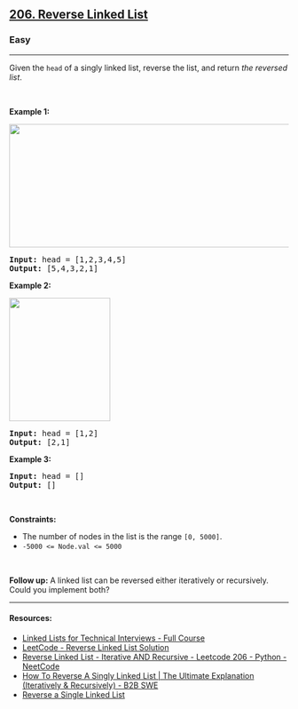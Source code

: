 <h2><a href="https://leetcode.com/problems/reverse-linked-list/">206. Reverse Linked List</a></h2><h3>Easy</h3><hr><div style="user-select: auto;"><p style="user-select: auto;">Given the <code style="user-select: auto;">head</code> of a singly linked list, reverse the list, and return <em style="user-select: auto;">the reversed list</em>.</p>

<p style="user-select: auto;">&nbsp;</p>
<p style="user-select: auto;"><strong style="user-select: auto;">Example 1:</strong></p>
<img alt="" src="https://assets.leetcode.com/uploads/2021/02/19/rev1ex1.jpg" style="width: 542px; height: 222px; user-select: auto;">
<pre style="user-select: auto;"><strong style="user-select: auto;">Input:</strong> head = [1,2,3,4,5]
<strong style="user-select: auto;">Output:</strong> [5,4,3,2,1]
</pre>

<p style="user-select: auto;"><strong style="user-select: auto;">Example 2:</strong></p>
<img alt="" src="https://assets.leetcode.com/uploads/2021/02/19/rev1ex2.jpg" style="width: 182px; height: 222px; user-select: auto;">
<pre style="user-select: auto;"><strong style="user-select: auto;">Input:</strong> head = [1,2]
<strong style="user-select: auto;">Output:</strong> [2,1]
</pre>

<p style="user-select: auto;"><strong style="user-select: auto;">Example 3:</strong></p>

<pre style="user-select: auto;"><strong style="user-select: auto;">Input:</strong> head = []
<strong style="user-select: auto;">Output:</strong> []
</pre>

<p style="user-select: auto;">&nbsp;</p>
<p style="user-select: auto;"><strong style="user-select: auto;">Constraints:</strong></p>

<ul style="user-select: auto;">
	<li style="user-select: auto;">The number of nodes in the list is the range <code style="user-select: auto;">[0, 5000]</code>.</li>
	<li style="user-select: auto;"><code style="user-select: auto;">-5000 &lt;= Node.val &lt;= 5000</code></li>
</ul>

<p style="user-select: auto;">&nbsp;</p>
<p style="user-select: auto;"><strong style="user-select: auto;">Follow up:</strong> A linked list can be reversed either iteratively or recursively. Could you implement both?</p>
</div>

***
#### Resources:
- [Linked Lists for Technical Interviews - Full Course](https://www.youtube.com/watch?v=Hj_rA0dhr2I&t=1319s)
- [LeetCode - Reverse Linked List Solution](https://www.youtube.com/watch?v=NhapasNIKuQ)
- [Reverse Linked List - Iterative AND Recursive - Leetcode 206 - Python - NeetCode](https://www.youtube.com/watch?v=G0_I-ZF0S38)
- [How To Reverse A Singly Linked List | The Ultimate Explanation (Iteratively & Recursively) - B2B SWE](https://www.youtube.com/watch?v=O0By4Zq0OFc&t=409s)
- [Reverse a Single Linked List](https://www.youtube.com/watch?v=XgABnoJLtG4)

